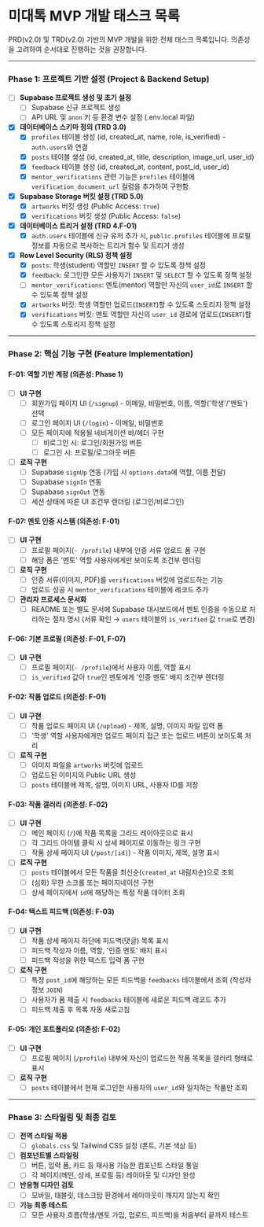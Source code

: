 # 미대톡 MVP 개발 태스크 목록

PRD(v2.0) 및 TRD(v2.0) 기반의 MVP 개발을 위한 전체 태스크 목록입니다. 의존성을 고려하여 순서대로 진행하는 것을 권장합니다.

---

### **Phase 1: 프로젝트 기반 설정 (Project & Backend Setup)**

*   [ ] **Supabase 프로젝트 생성 및 초기 설정**
    *   [ ] Supabase 신규 프로젝트 생성
    *   [ ] API URL 및 `anon` 키 등 환경 변수 설정 (.env.local 파일)
*   [x] **데이터베이스 스키마 정의 (TRD 3.0)**
    *   [x] `profiles` 테이블 생성 (id, created_at, name, role, is_verified) - `auth.users`와 연결
    *   [x] `posts` 테이블 생성 (id, created_at, title, description, image_url, user_id)
    *   [x] `feedback` 테이블 생성 (id, created_at, content, post_id, user_id)
    *   [x] `mentor_verifications` 관련 기능은 `profiles` 테이블에 `verification_document_url` 컬럼을 추가하여 구현함.
*   [x] **Supabase Storage 버킷 설정 (TRD 5.0)**
    *   [x] `artworks` 버킷 생성 (Public Access: `true`)
    *   [x] `verifications` 버킷 생성 (Public Access: `false`)
*   [x] **데이터베이스 트리거 설정 (TRD 4.F-01)**
    *   [x] `auth.users` 테이블에 신규 유저 추가 시, `public.profiles` 테이블에 프로필 정보를 자동으로 복사하는 트리거 함수 및 트리거 생성
*   [x] **Row Level Security (RLS) 정책 설정**
    *   [x] `posts`: 학생(student) 역할만 `INSERT` 할 수 있도록 정책 설정
    *   [x] `feedback`: 로그인한 모든 사용자가 `INSERT` 및 `SELECT` 할 수 있도록 정책 설정
    *   [ ] `mentor_verifications`: 멘토(mentor) 역할만 자신의 `user_id`로 `INSERT` 할 수 있도록 정책 설정
    *   [x] `artworks` 버킷: 학생 역할만 업로드(`INSERT`)할 수 있도록 스토리지 정책 설정
    *   [x] `verifications` 버킷: 멘토 역할만 자신의 `user_id` 경로에 업로드(`INSERT`)할 수 있도록 스토리지 정책 설정

---

### **Phase 2: 핵심 기능 구현 (Feature Implementation)**

#### **F-01: 역할 기반 계정 (의존성: Phase 1)**

*   [ ] **UI 구현**
    *   [ ] 회원가입 페이지 UI (`/signup`) - 이메일, 비밀번호, 이름, 역할('학생'/'멘토') 선택
    *   [ ] 로그인 페이지 UI (`/login`) - 이메일, 비밀번호
    *   [ ] 모든 페이지에 적용될 네비게이션 바/헤더 구현
        *   [ ] 비로그인 시: 로그인/회원가입 버튼
        *   [ ] 로그인 시: 프로필/로그아웃 버튼
*   [ ] **로직 구현**
    *   [ ] Supabase `signUp` 연동 (가입 시 `options.data`에 역할, 이름 전달)
    *   [ ] Supabase `signIn` 연동
    *   [ ] Supabase `signOut` 연동
    *   [ ] 세션 상태에 따른 UI 조건부 렌더링 (로그인/비로그인)

#### **F-07: 멘토 인증 시스템 (의존성: F-01)**

*   [ ] **UI 구현**
    *   [ ] 프로필 페이지(`- /profile`) 내부에 인증 서류 업로드 폼 구현
    *   [ ] 해당 폼은 '멘토' 역할 사용자에게만 보이도록 조건부 렌더링
*   [ ] **로직 구현**
    *   [ ] 인증 서류(이미지, PDF)를 `verifications` 버킷에 업로드하는 기능
    *   [ ] 업로드 성공 시 `mentor_verifications` 테이블에 레코드 추가
*   [ ] **관리자 프로세스 문서화**
    *   [ ] README 또는 별도 문서에 Supabase 대시보드에서 멘토 인증을 수동으로 처리하는 절차 명시 (서류 확인 → `users` 테이블의 `is_verified` 값 `true`로 변경)

#### **F-06: 기본 프로필 (의존성: F-01, F-07)**

*   [ ] **UI 구현**
    *   [ ] 프로필 페이지(`- /profile`)에서 사용자 이름, 역할 표시
    *   [ ] `is_verified` 값이 `true`인 멘토에게 '인증 멘토' 배지 조건부 렌더링

#### **F-02: 작품 업로드 (의존성: F-01)**

*   [ ] **UI 구현**
    *   [ ] 작품 업로드 페이지 UI (`/upload`) - 제목, 설명, 이미지 파일 입력 폼
    *   [ ] '학생' 역할 사용자에게만 업로드 페이지 접근 또는 업로드 버튼이 보이도록 처리
*   [ ] **로직 구현**
    *   [ ] 이미지 파일을 `artworks` 버킷에 업로드
    *   [ ] 업로드된 이미지의 Public URL 생성
    *   [ ] `posts` 테이블에 제목, 설명, 이미지 URL, 사용자 ID를 저장

#### **F-03: 작품 갤러리 (의존성: F-02)**

*   [ ] **UI 구현**
    *   [ ] 메인 페이지 (`/`)에 작품 목록을 그리드 레이아웃으로 표시
    *   [ ] 각 그리드 아이템 클릭 시 상세 페이지로 이동하는 링크 구현
    *   [ ] 작품 상세 페이지 UI (`/post/[id]`) - 작품 이미지, 제목, 설명 표시
*   [ ] **로직 구현**
    *   [ ] `posts` 테이블에서 모든 작품을 최신순(`created_at` 내림차순)으로 조회
    *   [ ] (심화) 무한 스크롤 또는 페이지네이션 구현
    *   [ ] 상세 페이지에서 `id`에 해당하는 특정 작품 데이터 조회

#### **F-04: 텍스트 피드백 (의존성: F-03)**

*   [ ] **UI 구현**
    *   [ ] 작품 상세 페이지 하단에 피드백(댓글) 목록 표시
    *   [ ] 피드백 작성자 이름, 역할, '인증 멘토' 배지 표시
    *   [ ] 피드백 작성을 위한 텍스트 입력 폼 구현
*   [ ] **로직 구현**
    *   [ ] 특정 `post_id`에 해당하는 모든 피드백을 `feedbacks` 테이블에서 조회 (작성자 정보 `JOIN`)
    *   [ ] 사용자가 폼 제출 시 `feedbacks` 테이블에 새로운 피드백 레코드 추가
    *   [ ] 피드백 제출 후 목록 자동 새로고침

#### **F-05: 개인 포트폴리오 (의존성: F-02)**

*   [ ] **UI 구현**
    *   [ ] 프로필 페이지 (`/profile`) 내부에 자신이 업로드한 작품 목록을 갤러리 형태로 표시
*   [ ] **로직 구현**
    *   [ ] `posts` 테이블에서 현재 로그인한 사용자의 `user_id`와 일치하는 작품만 조회

---

### **Phase 3: 스타일링 및 최종 검토**

*   [ ] **전역 스타일 적용**
    *   [ ] `globals.css` 및 Tailwind CSS 설정 (폰트, 기본 색상 등)
*   [ ] **컴포넌트별 스타일링**
    *   [ ] 버튼, 입력 폼, 카드 등 재사용 가능한 컴포넌트 스타일 통일
    *   [ ] 각 페이지(메인, 상세, 프로필 등) 레이아웃 및 디자인 완성
*   [ ] **반응형 디자인 검토**
    *   [ ] 모바일, 태블릿, 데스크탑 환경에서 레이아웃이 깨지지 않는지 확인
*   [ ] **기능 최종 테스트**
    *   [ ] 모든 사용자 흐름(학생/멘토 가입, 업로드, 피드백)을 처음부터 끝까지 테스트
